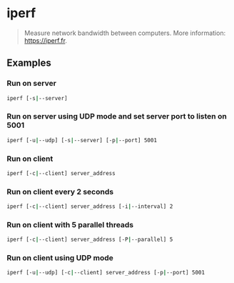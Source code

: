 # iperf

> Measure network bandwidth between computers. More information: <https://iperf.fr>.

## Examples

### Run on server

```bash
iperf [-s|--server]
```

### Run on server using UDP mode and set server port to listen on 5001

```bash
iperf [-u|--udp] [-s|--server] [-p|--port] 5001
```

### Run on client

```bash
iperf [-c|--client] server_address
```

### Run on client every 2 seconds

```bash
iperf [-c|--client] server_address [-i|--interval] 2
```

### Run on client with 5 parallel threads

```bash
iperf [-c|--client] server_address [-P|--parallel] 5
```

### Run on client using UDP mode

```bash
iperf [-u|--udp] [-c|--client] server_address [-p|--port] 5001
```
